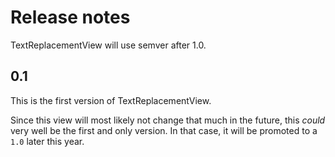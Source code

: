 # Release notes

TextReplacementView will use semver after 1.0.



## 0.1

This is the first version of TextReplacementView.

Since this view will most likely not change that much in the future, this *could* very well be the first and only version. In that case, it will be promoted to a `1.0` later this year.
